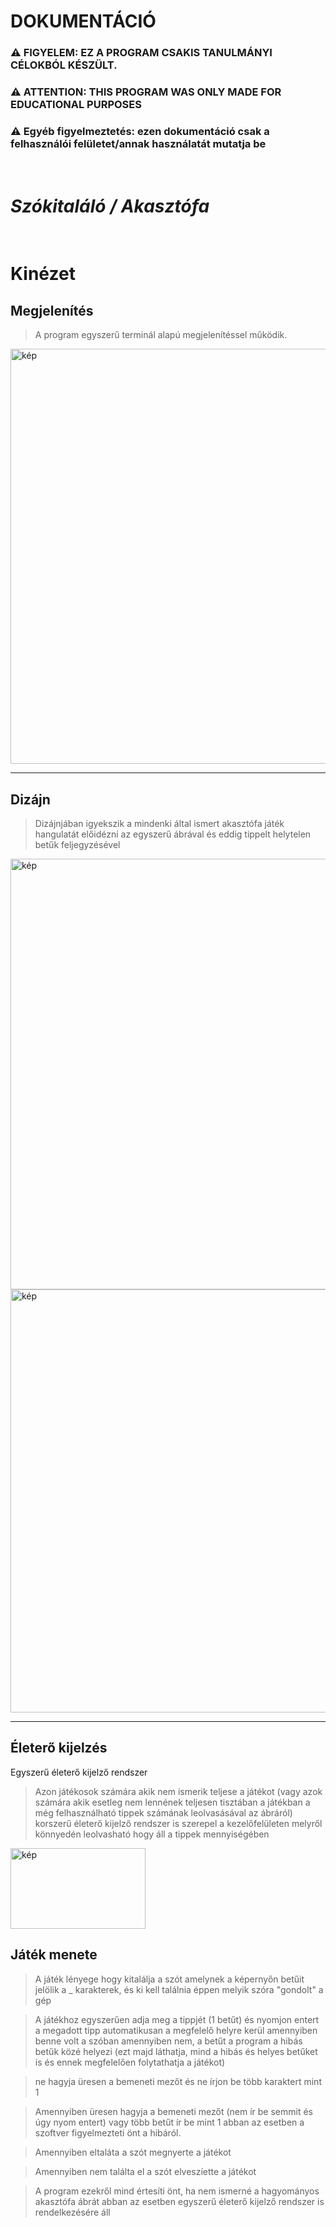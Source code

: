 # DOKUMENTÁCIÓ

### ⚠️ FIGYELEM: EZ A PROGRAM CSAKIS TANULMÁNYI CÉLOKBÓL KÉSZÜLT.
### ⚠️ ATTENTION: THIS PROGRAM WAS ONLY MADE FOR EDUCATIONAL PURPOSES

### ⚠️ Egyéb figyelmeztetés: ezen dokumentáció csak a felhasználói felületet/annak használatát mutatja be

<br>

# *Szókitaláló / Akasztófa*

<br>

# Kinézet
## Megjelenítés
> A program egyszerű terminál alapú megjelenítéssel működik.
<img width="1172" height="664" alt="kép" src="https://github.com/user-attachments/assets/e92adc88-71d1-43d7-94b1-148aa91050a6" />

---

## Dizájn
> Dizájnjában igyekszik a mindenki által ismert akasztófa játék hangulatát előidézni az egyszerű ábrával és eddig tippelt helytelen betűk feljegyzésével
<img width="1155" height="689" alt="kép" src="https://github.com/user-attachments/assets/02f06438-3e20-4f3e-8ffe-d527d5f92585" />
<img width="1154" height="677" alt="kép" src="https://github.com/user-attachments/assets/ffbfa29f-007c-44ea-8207-cff4081cca88" />

---

## Életerő kijelzés 
Egyszerű életerő kijelző rendszer
> Azon játékosok számára akik nem ismerik teljese a játékot (vagy azok számára akik esetleg nem lennének teljesen tisztában a játékban a még felhasználható tippek számának leolvasásával az ábráról) korszerű életerő kijelző rendszer is szerepel a kezelőfelületen melyről könnyedén leolvasható hogy áll a tippek mennyiségében

<img width="216" height="129" alt="kép" src="https://github.com/user-attachments/assets/5203ffa8-4e77-4c45-81a7-3847d0c3c8e8" />

## Játék menete
> A játék lényege hogy kitalálja a szót amelynek a képernyőn betűit jelölik a _ karakterek, és ki kell találnia éppen melyik szóra "gondolt" a gép

> A játékhoz egyszerűen adja meg a tippjét (1 betűt) és nyomjon entert a megadott tipp automatikusan a megfelelő helyre kerül amennyiben benne volt a szóban amennyiben nem, a betűt a program a hibás betűk közé helyezi (ezt majd láthatja, mind a hibás és helyes betűket is és ennek megfelelően folytathatja a játékot)

> ne hagyja üresen a bemeneti mezőt és ne írjon be több karaktert mint 1

> Amennyiben üresen hagyja a bemeneti mezőt (nem ír be semmit és úgy nyom entert) vagy több betűt ír be mint 1 abban az esetben a szoftver figyelmezteti önt a hibáról.

> Amennyiben eltaláta a szót megnyerte a játékot

> Amennyiben nem találta el a szót elveszíette a játékot

> A program ezekről mind értesíti önt, ha nem ismerné a hagyományos akasztófa ábrát abban az esetben egyszerű életerő kijelző rendszer is rendelkezésére áll
